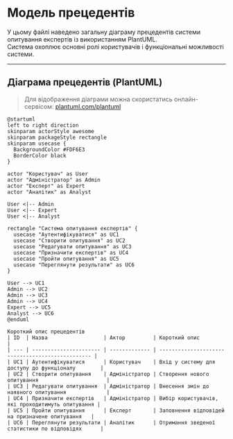# Модель прецедентів

У цьому файлі наведено загальну діаграму прецедентів системи опитування експертів із використанням PlantUML.  
Система охоплює основні ролі користувачів і функціональні можливості системи.

---

## **Діаграма прецедентів (PlantUML)**

> Для відображення діаграми можна скористатись онлайн-сервісом: [plantuml.com/plantuml](https://plantuml.com/plantuml)

```plantuml
@startuml
left to right direction
skinparam actorStyle awesome
skinparam packageStyle rectangle
skinparam usecase {
  BackgroundColor #FDF6E3
  BorderColor black
}

actor "Користувач" as User
actor "Адміністратор" as Admin
actor "Експерт" as Expert
actor "Аналітик" as Analyst

User <|-- Admin
User <|-- Expert
User <|-- Analyst

rectangle "Система опитування експертів" {
  usecase "Аутентифікуватися" as UC1
  usecase "Створити опитування" as UC2
  usecase "Редагувати опитування" as UC3
  usecase "Призначити експертів" as UC4
  usecase "Пройти опитування" as UC5
  usecase "Переглянути результати" as UC6
}

User --> UC1
Admin --> UC2
Admin --> UC3
Admin --> UC4
Expert --> UC5
Analyst --> UC6
@enduml

Короткий опис прецедентів
| ID  | Назва                  | Актор         | Короткий опис                                    |
| --- | ---------------------- | ------------- | ------------------------------------------------ |
| UC1 | Аутентифікуватися      | Користувач    | Вхід у систему для доступу до функціоналу        |
| UC2 | Створити опитування    | Адміністратор | Створення нового опитування                      |
| UC3 | Редагувати опитування  | Адміністратор | Внесення змін до наявного опитування             |
| UC4 | Призначити експертів   | Адміністратор | Вибір користувачів, які проходитимуть опитування |
| UC5 | Пройти опитування      | Експерт       | Заповнення відповідей на призначене опитування   |
| UC6 | Переглянути результати | Аналітик      | Отримання зведеної статистики по відповідях      |


